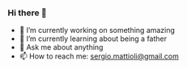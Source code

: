 ### Hi there 👋

- 🔭 I’m currently working on something amazing
- 🌱 I’m currently learning about being a father
- 💬 Ask me about anything
- 📫 How to reach me: sergio.mattioli@gmail.com
<!--
**sergiomattioli/sergiomattioli** is a ✨ _special_ ✨ repository because its `README.md` (this file) appears on your GitHub profile.

Here are some ideas to get you started:

- 🔭 I’m currently working on ...
- 🌱 I’m currently learning ...
- 👯 I’m looking to collaborate on ...
- 🤔 I’m looking for help with ...
- 💬 Ask me about ...
- 📫 How to reach me: ...
- 😄 Pronouns: ...
- ⚡ Fun fact: ...
-->
